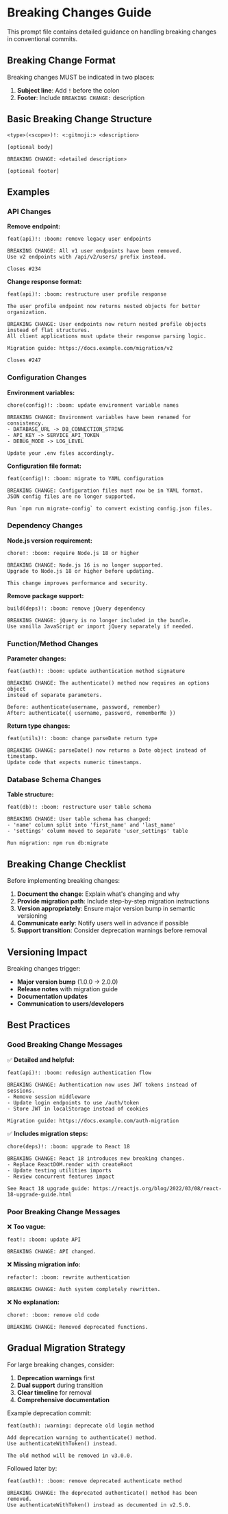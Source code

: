# Breaking Changes Guide

This prompt file contains detailed guidance on handling breaking changes in conventional commits.

## Breaking Change Format

Breaking changes MUST be indicated in two places:

1. **Subject line**: Add `!` before the colon
2. **Footer**: Include `BREAKING CHANGE:` description

## Basic Breaking Change Structure

```
<type>(<scope>)!: <:gitmoji:> <description>

[optional body]

BREAKING CHANGE: <detailed description>

[optional footer]
```

## Examples

### API Changes

**Remove endpoint:**

```
feat(api)!: :boom: remove legacy user endpoints

BREAKING CHANGE: All v1 user endpoints have been removed.
Use v2 endpoints with /api/v2/users/ prefix instead.

Closes #234
```

**Change response format:**

```
feat(api)!: :boom: restructure user profile response

The user profile endpoint now returns nested objects for better organization.

BREAKING CHANGE: User endpoints now return nested profile objects instead of flat structures.
All client applications must update their response parsing logic.

Migration guide: https://docs.example.com/migration/v2

Closes #247
```

### Configuration Changes

**Environment variables:**

```
chore(config)!: :boom: update environment variable names

BREAKING CHANGE: Environment variables have been renamed for consistency.
- DATABASE_URL -> DB_CONNECTION_STRING
- API_KEY -> SERVICE_API_TOKEN
- DEBUG_MODE -> LOG_LEVEL

Update your .env files accordingly.
```

**Configuration file format:**

```
feat(config)!: :boom: migrate to YAML configuration

BREAKING CHANGE: Configuration files must now be in YAML format.
JSON config files are no longer supported.

Run `npm run migrate-config` to convert existing config.json files.
```

### Dependency Changes

**Node.js version requirement:**

```
chore!: :boom: require Node.js 18 or higher

BREAKING CHANGE: Node.js 16 is no longer supported.
Upgrade to Node.js 18 or higher before updating.

This change improves performance and security.
```

**Remove package support:**

```
build(deps)!: :boom: remove jQuery dependency

BREAKING CHANGE: jQuery is no longer included in the bundle.
Use vanilla JavaScript or import jQuery separately if needed.
```

### Function/Method Changes

**Parameter changes:**

```
feat(auth)!: :boom: update authentication method signature

BREAKING CHANGE: The authenticate() method now requires an options object
instead of separate parameters.

Before: authenticate(username, password, remember)
After: authenticate({ username, password, rememberMe })
```

**Return type changes:**

```
feat(utils)!: :boom: change parseDate return type

BREAKING CHANGE: parseDate() now returns a Date object instead of timestamp.
Update code that expects numeric timestamps.
```

### Database Schema Changes

**Table structure:**

```
feat(db)!: :boom: restructure user table schema

BREAKING CHANGE: User table schema has changed:
- 'name' column split into 'first_name' and 'last_name'
- 'settings' column moved to separate 'user_settings' table

Run migration: npm run db:migrate
```

## Breaking Change Checklist

Before implementing breaking changes:

1. **Document the change**: Explain what's changing and why
2. **Provide migration path**: Include step-by-step migration instructions
3. **Version appropriately**: Ensure major version bump in semantic versioning
4. **Communicate early**: Notify users well in advance if possible
5. **Support transition**: Consider deprecation warnings before removal

## Versioning Impact

Breaking changes trigger:

- **Major version bump** (1.0.0 → 2.0.0)
- **Release notes** with migration guide
- **Documentation updates**
- **Communication to users/developers**

## Best Practices

### Good Breaking Change Messages

✅ **Detailed and helpful:**

```
feat(api)!: :boom: redesign authentication flow

BREAKING CHANGE: Authentication now uses JWT tokens instead of sessions.
- Remove session middleware
- Update login endpoints to use /auth/token
- Store JWT in localStorage instead of cookies

Migration guide: https://docs.example.com/auth-migration
```

✅ **Includes migration steps:**

```
chore(deps)!: :boom: upgrade to React 18

BREAKING CHANGE: React 18 introduces new breaking changes.
- Replace ReactDOM.render with createRoot
- Update testing utilities imports
- Review concurrent features impact

See React 18 upgrade guide: https://reactjs.org/blog/2022/03/08/react-18-upgrade-guide.html
```

### Poor Breaking Change Messages

❌ **Too vague:**

```
feat!: :boom: update API

BREAKING CHANGE: API changed.
```

❌ **Missing migration info:**

```
refactor!: :boom: rewrite authentication

BREAKING CHANGE: Auth system completely rewritten.
```

❌ **No explanation:**

```
chore!: :boom: remove old code

BREAKING CHANGE: Removed deprecated functions.
```

## Gradual Migration Strategy

For large breaking changes, consider:

1. **Deprecation warnings** first
2. **Dual support** during transition
3. **Clear timeline** for removal
4. **Comprehensive documentation**

Example deprecation commit:

```
feat(auth): :warning: deprecate old login method

Add deprecation warning to authenticate() method.
Use authenticateWithToken() instead.

The old method will be removed in v3.0.0.
```

Followed later by:

```
feat(auth)!: :boom: remove deprecated authenticate method

BREAKING CHANGE: The deprecated authenticate() method has been removed.
Use authenticateWithToken() instead as documented in v2.5.0.
```
